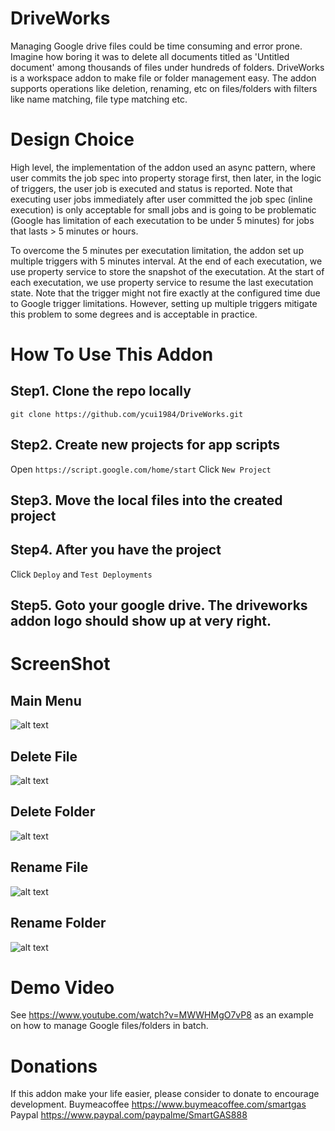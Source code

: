 # DriveWorks

Managing Google drive files could be time consuming and error prone. 
Imagine how boring it was to delete all documents titled as 'Untitled document'
among thousands of files under hundreds of folders. DriveWorks is a workspace 
addon to make file or folder management easy. The addon supports operations like 
deletion, renaming, etc on files/folders with filters like name matching, file 
type matching etc.  

# Design Choice
High level, the implementation of the addon used an async pattern, where user commits the job
spec into property storage first, then later, in the logic of triggers, the user job is executed 
and status is reported. Note that executing user jobs immediately after user committed
the job spec (inline execution) is only acceptable for small jobs and is going to be 
problematic (Google has limitation of each executation to be under 5 minutes) for jobs 
that lasts > 5 minutes or hours. 

To overcome the 5 minutes per executation limitation, the addon set up multiple triggers with 
5 minutes interval. At the end of each executation, we use property service to store the snapshot
of the executation. At the start of each executation, we use property service to resume the last 
executation state. Note that the trigger might not fire exactly at the configured time due to 
Google trigger limitations. However, setting up multiple triggers mitigate this problem to some degrees
and is acceptable in practice. 

# How To Use This Addon
## Step1. Clone the repo locally
`git clone https://github.com/ycui1984/DriveWorks.git`

## Step2. Create new projects for app scripts 
Open `https://script.google.com/home/start`
Click `New Project`

## Step3. Move the local files into the created project

## Step4. After you have the project
Click `Deploy` and `Test Deployments`

## Step5. Goto your google drive. The driveworks addon logo should show up at very right.

# ScreenShot
## Main Menu
![alt text](https://github.com/ycui1984/DriveWorks/blob/main/core/images/entry.png?raw=true)

## Delete File
![alt text](https://github.com/ycui1984/DriveWorks/blob/main/core/images/delete_file.png?raw=true)

## Delete Folder
![alt text](https://github.com/ycui1984/DriveWorks/blob/main/core/images/delete_folder.png?raw=true)

## Rename File
![alt text](https://github.com/ycui1984/DriveWorks/blob/main/core/images/rename_file.png?raw=true)

## Rename Folder
![alt text](https://github.com/ycui1984/DriveWorks/blob/main/core/images/rename_folder.png?raw=true)

# Demo Video
See https://www.youtube.com/watch?v=MWWHMgO7vP8 as an example on how to manage Google files/folders in batch.

# Donations
If this addon make your life easier, please consider to donate to encourage development.
Buymeacoffee https://www.buymeacoffee.com/smartgas
Paypal https://www.paypal.com/paypalme/SmartGAS888
